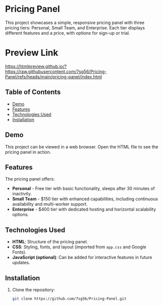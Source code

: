 # Pricing Panel

This project showcases a simple, responsive pricing panel with three pricing tiers: Personal, Small Team, and Enterprise. Each tier displays different features and a price, with options for sign-up or trial.

# Preview Link

https://htmlpreview.github.io/?https://raw.githubusercontent.com/7sg56/Pricing-Panel/refs/heads/main/pricing-panel/index.html

## Table of Contents
- [Demo](#demo)
- [Features](#features)
- [Technologies Used](#technologies-used)
- [Installation](#installation)

## Demo
This project can be viewed in a web browser. Open the HTML file to see the pricing panel in action.

## Features
The pricing panel offers:
- **Personal** - Free tier with basic functionality, sleeps after 30 minutes of inactivity.
- **Small Team** - $150 tier with enhanced capabilities, including continuous availability and multi-worker support.
- **Enterprise** - $400 tier with dedicated hosting and horizontal scalability options.

## Technologies Used
- **HTML**: Structure of the pricing panel.
- **CSS**: Styling, fonts, and layout (imported from `app.css` and Google Fonts).
- **JavaScript (optional)**: Can be added for interactive features in future updates.

## Installation
1. Clone the repository:
   ```bash
   git clone https://github.com/7sg56/Pricing-Panel.git
